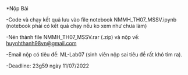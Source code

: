 *Nộp Bài

-Code và chạy kết quả lưu vào file notebook NMMH_TH07_MSSV.ipynb (notebook phải có kết quả chạy nếu ko xem như chưa làm)

-Nén thành file NMMH_TH07_MSSV.rar (.zip) và nộp về: huynhthanh98vn@gmail.com

-Email nộp có tiêu đề: ML-Lab07 (sinh viên nộp sai tiêu đề rất khó tìm ra).

-Deadline: 23g59 ngày 11/07/2022
